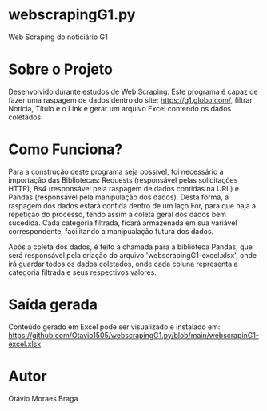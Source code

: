 # webscrapingG1.py
Web Scraping do noticiário G1 

# Sobre o Projeto
Desenvolvido durante estudos de Web Scraping. Este programa é capaz de fazer uma raspagem de dados dentro do site: https://g1.globo.com/, filtrar Notícia, Título e o Link e gerar um arquivo Excel contendo os dados coletados.

# Como Funciona? 
Para a construção deste programa seja possível, foi necessário a importação das Bibliotecas: Requests (responsável pelas solicitações HTTP), Bs4 (responsável pela raspagem de dados contidas na URL) e Pandas (responsável pela manipulação dos dados). Desta forma, a raspagem dos dados estará contida dentro de um laço For, para que haja a repetição do processo, tendo assim a coleta geral dos dados bem sucedida. Cada categoria filtrada, ficará armazenada em sua variável correspondente, facilitando a manipualação futura dos dados.

Após a coleta dos dados, é feito a chamada para a biblioteca Pandas, que será responsável pela criação do arquivo 'webscrapingG1-excel.xlsx', onde irá guardar todos os dados coletados, onde cada coluna representa a categoria filtrada e seus respectivos valores.

# Saída gerada

Conteúdo gerado em Excel pode ser visualizado e instalado em: https://github.com/Otavio1505/webscrapingG1.py/blob/main/webscrapinG1-excel.xlsx


# Autor
Otávio Moraes Braga
